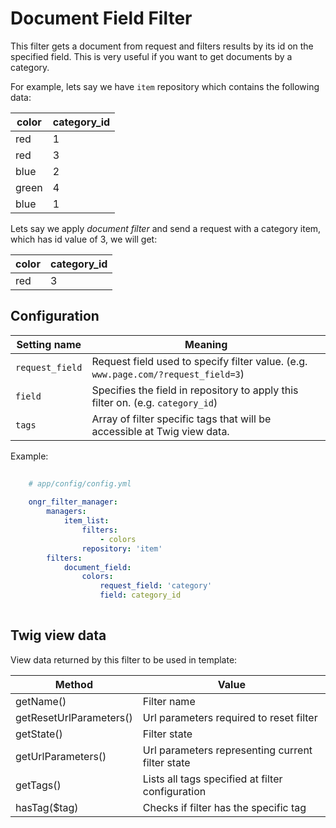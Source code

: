 # Document Field Filter  

This filter gets a document from request and filters results by its id on the specified field.
This is very useful if you want to get documents by a category.
  
For example, lets say we have `item` repository which contains the following data:
  

| color | category_id |
|-------|-------------|
| red   | 1           |
| red   | 3           |
| blue  | 2           |
| green | 4           |
| blue  | 1           |
  
Lets say we apply *document filter* and send a request with a category item, which has id value of 3, we will get:
  
| color | category_id |
|-------|-------------|
| red   | 3           |
  
## Configuration  
 
| Setting name           | Meaning                                                                              |
|------------------------|--------------------------------------------------------------------------------------|
| `request_field`        | Request field used to specify filter value. (e.g. `www.page.com/?request_field=3`)   |
| `field`                | Specifies the field in repository to apply this filter on. (e.g. `category_id`)      |
| `tags`                 | Array of filter specific tags that will be accessible at Twig view data.             |
  
Example:
  
```yaml
  
    # app/config/config.yml
  
    ongr_filter_manager:
        managers:
            item_list:
                filters:
                    - colors
                repository: 'item'
        filters:
            document_field:
                colors:
                    request_field: 'category'
                    field: category_id
  
```  

## Twig view data

View data returned by this filter to be used in template:

| Method                  | Value                                            |
|-------------------------|--------------------------------------------------|
| getName()               | Filter name                                      |
| getResetUrlParameters() | Url parameters required to reset filter          |
| getState()              | Filter state                                     |
| getUrlParameters()      | Url parameters representing current filter state |
| getTags()               | Lists all tags specified at filter configuration |
| hasTag($tag)            | Checks if filter has the specific tag            |

